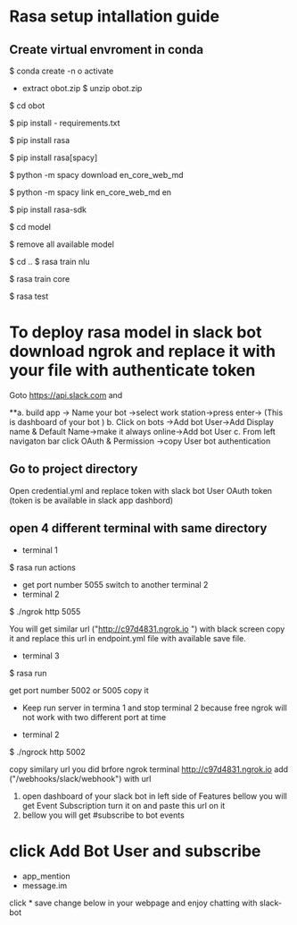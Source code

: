 # Rasa setup intallation guide

## Create virtual envroment in conda
$ conda create -n o activate
* extract obot.zip 
$ unzip obot.zip

$ cd obot

$ pip install - requirements.txt

$ pip install rasa

$ pip install rasa[spacy]

$ python -m spacy download en_core_web_md

$ python -m spacy link en_core_web_md en

$ pip install rasa-sdk

$ cd model

$ remove all available model

$ cd ..
$ rasa train nlu

$ rasa train core

$ rasa test

# To deploy rasa model in slack bot download ngrok and replace it with your file with authenticate token

Goto https://api.slack.com and 

**a. build app -> Name your bot ->select work station->press enter-> (This is dashboard of your bot )
  b. Click on bots ->Add bot User->Add Display name & Default Name->make it always online->Add bot User
  c. From left navigaton bar click OAuth & Permission ->copy User bot authentication
  
## Go to project directory 

 Open credential.yml and replace token with slack bot User OAuth token (token is be available in slack app dashbord)
 
 ## open 4 different terminal with same directory
* terminal 1

$ rasa run actions

* get port number 5055
 switch to another terminal 2
* terminal 2

$ ./ngrok http 5055

 You will get similar url ("http://c97d4831.ngrok.io ") with black screen copy it and replace this url in endpoint.yml file with available save file.
* terminal 3

$ rasa run

 get port number 5002 or 5005 copy it 
* Keep run server  in termina 1 and stop terminal 2 because free ngrok will not work  with two different port at time

* terminal 2 

$ ./ngrock http 5002

 copy similary url you did brfore ngrok terminal http://c97d4831.ngrok.io add ("/webhooks/slack/webhook") with url

1. open dashboard of your slack bot in left side of Features bellow you will get Event Subscription turn it on and paste this url on it
2. bellow you will get #subscribe to bot events

# click Add Bot User and subscribe 
* app_mention
* message.im 

click * save change below in your webpage and enjoy chatting with slack-bot 
